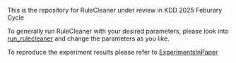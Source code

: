 This is the repository for RuleCleaner under review in KDD 2025 Feburary Cycle

To generally run RuleCleaner with your desired parameters, please look into [run_rulecleaner](rulecleaner_src/run_rulecleaner.ipynb) and change the parameters as you like.

To reproduce the experiment results please refer to [ExperimentsInPaper](ExperimentsInPaper/)

